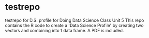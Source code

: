 # testrepo
testrepo for D.S. profile
for Doing Data Science Class Unit 5
This repo contains the R code to create a 'Data Science Profile' by creating two vectors and combining into 1 data frame.
A PDF is included. 
